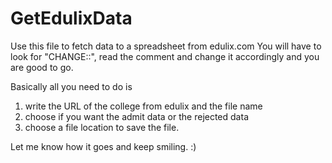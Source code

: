# GetEdulixData
Use this file to fetch data to a spreadsheet from edulix.com
You will have to look for "CHANGE::", read the comment and change it accordingly and you are good to go.

Basically all you need to do is 
1. write the URL of the college from edulix and the file name
2. choose if you want the admit data or the rejected data
3. choose a file location to save the file.

Let me know how it goes and keep smiling. :)
